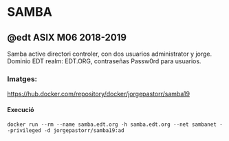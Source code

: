 # SAMBA
## @edt ASIX M06 2018-2019

Samba active directori controler, con dos usuarios administrator y jorge. Dominio EDT realm: EDT.ORG, contraseñas Passw0rd para usuarios.

### Imatges:

https://hub.docker.com/repository/docker/jorgepastorr/samba19


#### Execució

```
docker run --rm --name samba.edt.org -h samba.edt.org --net sambanet --privileged -d jorgepastorr/samba19:ad
```


